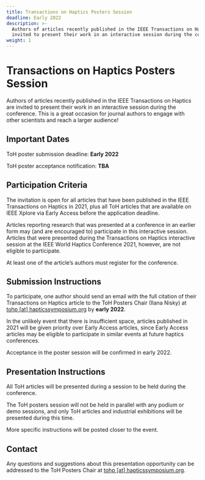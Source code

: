 ```yaml
---
title: Transactions on Haptics Posters Session
deadline: Early 2022
description: >-
  Authors of articles recently published in the IEEE Transactions on Haptics are
  invited to present their work in an interactive session during the conference.
weight: 1
---
```

# Transactions on Haptics Posters Session
Authors of articles recently published in the IEEE Transactions on Haptics are invited to present their work in an interactive session during the conference. This is a great occasion for journal authors to engage with other scientists and reach a larger audience!

## Important Dates

ToH poster submission deadline:       **Early 2022**

ToH poster acceptance notification:      **TBA**

## Participation Criteria

The invitation is open for all articles that have been published in the IEEE Transactions on Haptics in 2021, plus all ToH articles that are available on IEEE Xplore via Early Access before the application deadline.

Articles reporting research that was presented at a conference in an earlier form may (and are encouraged to) participate in this interactive session. Articles that were presented during the Transactions on Haptics interactive session at the IEEE World Haptics Conference 2021, however, are not eligible to participate.

At least one of the article’s authors must register for the conference.

## Submission Instructions

To participate, one author should send an email with the full citation of their Transactions on Haptics article to the ToH Posters Chair (Ilana Nisky) at [tohp [at] hapticssymposium.org](mailto:tohp@hapticssymposium.org)  by **early 2022**.

In the unlikely event that there is insufficient space, articles published in 2021 will be given priority over Early Access articles, since Early Access articles may be eligible to participate in similar events at future haptics conferences.

Acceptance in the poster session will be confirmed in early 2022.

## Presentation Instructions
All ToH articles will be presented during a session to be held during the conference. 

The ToH posters session will not be held in parallel with any podium or demo sessions, and only ToH articles and industrial exhibitions will be presented during this time.

More specific instructions will be posted closer to the event.

## Contact

Any questions and suggestions about this presentation opportunity can be addressed to the ToH Posters Chair at [tohp [at] hapticssymposium.org](mailto:tohp@hapticssymposium.org).

